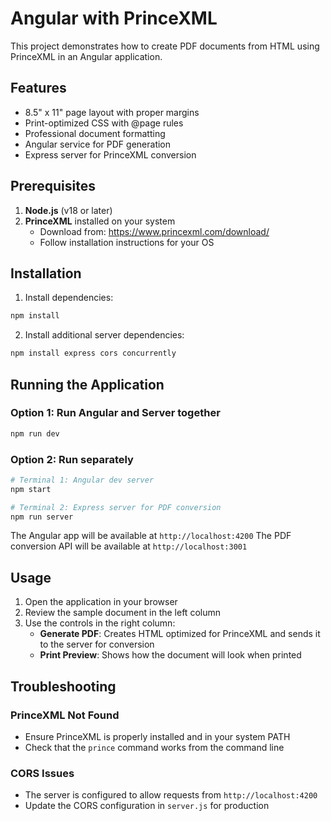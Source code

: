# Angular with PrinceXML

This project demonstrates how to create PDF documents from HTML using PrinceXML in an Angular application.

## Features

- 8.5" x 11" page layout with proper margins
- Print-optimized CSS with @page rules
- Professional document formatting
- Angular service for PDF generation
- Express server for PrinceXML conversion

## Prerequisites

1. **Node.js** (v18 or later)
2. **PrinceXML** installed on your system
   - Download from: https://www.princexml.com/download/
   - Follow installation instructions for your OS

## Installation

1. Install dependencies:
```bash
npm install
```

2. Install additional server dependencies:
```bash
npm install express cors concurrently
```

## Running the Application

### Option 1: Run Angular and Server together
```bash
npm run dev
```

### Option 2: Run separately
```bash
# Terminal 1: Angular dev server
npm start

# Terminal 2: Express server for PDF conversion
npm run server
```

The Angular app will be available at `http://localhost:4200`
The PDF conversion API will be available at `http://localhost:3001`

## Usage

1. Open the application in your browser
2. Review the sample document in the left column
3. Use the controls in the right column:
   - **Generate PDF**: Creates HTML optimized for PrinceXML and sends it to the server for conversion
   - **Print Preview**: Shows how the document will look when printed

## Troubleshooting

### PrinceXML Not Found
- Ensure PrinceXML is properly installed and in your system PATH
- Check that the `prince` command works from the command line

### CORS Issues
- The server is configured to allow requests from `http://localhost:4200`
- Update the CORS configuration in `server.js` for production
